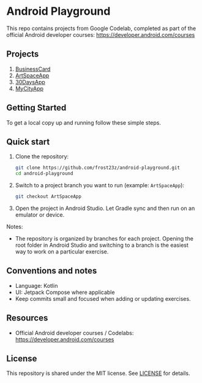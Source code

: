 # Android Playground

This repo contains projects from Google Codelab, completed as part of the official Android developer courses: https://developer.android.com/courses

## Projects

1. [BusinessCard](https://github.com/frost23z/android-playground/tree/BusinessCard)
2. [ArtSpaceApp](https://github.com/frost23z/android-playground/tree/ArtSpaceApp)
3. [30DaysApp](https://github.com/frost23z/android-playground/tree/30DaysApp)
4. [MyCityApp](https://github.com/frost23z/android-playground/tree/MyCityApp)


## Getting Started

To get a local copy up and running follow these simple steps.

## Quick start

1. Clone the repository:

   ```bash
   git clone https://github.com/frost23z/android-playground.git
   cd android-playground
   ```

2. Switch to a project branch you want to run (example: `ArtSpaceApp`):

    ```bash
    git checkout ArtSpaceApp
    ```

3. Open the project in Android Studio. Let Gradle sync and then run on an emulator or device.

Notes:
- The repository is organized by branches for each project. Opening the root folder in Android Studio and switching to a branch is the easiest way to work on a particular exercise.

## Conventions and notes

- Language: Kotlin
- UI: Jetpack Compose where applicable
- Keep commits small and focused when adding or updating exercises.

## Resources

- Official Android developer courses / Codelabs: https://developer.android.com/courses

## License

This repository is shared under the MIT license. See [LICENSE](LICENSE) for details.